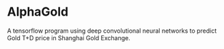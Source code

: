# AlphaGold
A tensorflow program using deep convolutional neural networks to predict Gold T+D price in Shanghai Gold Exchange.
